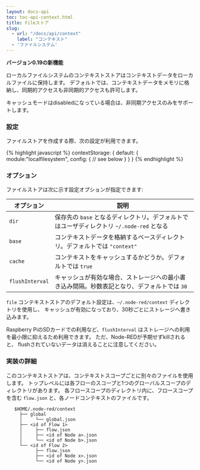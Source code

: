 ```yaml
---
layout: docs-api
toc: toc-api-context.html
title: Fileストア
slug:
  - url: "/docs/api/context"
    label: "コンテキスト"
  - 'ファイルシステム'
---
```


**バージョン0.19の新機能**

ローカルファイルシステムのコンテキストストアはコンテキストデータをローカルファイルに保持します。
デフォルトでは、コンテキストデータをメモリに格納し、同期的アクセスも非同期的アクセスも許可します。

キャッシュモードはdisabledになっている場合は、非同期アクセスのみをサポートします。

### 設定

ファイルストアを作成する際、次の設定が利用できます。

{% highlight javascript %}
contextStorage: {
   default: {
       module:"localfilesystem",
       config: {
           // see below
       }
   }
}
{% endhighlight %}

### オプション

ファイルストアは次に示す設定オプションが指定できます:

オプション      | 説明
----------------|------------------------------
`dir`           | 保存先の `base` となるディレクトリ。デフォルトではユーザディレクトリ `~/.node-red` となる
`base`          | コンテキストデータを格納するベースディレクトリ。デフォルトでは `"context"`
`cache`         | コンテキストをキャッシュするかどうか。デフォルトでは `true`
`flushInterval` | キャッシュが有効な場合、ストレージへの最小書き込み間隔。秒数表記となり、デフォルトでは `30`

`file` コンテキストストアのデフォルト設定は、`~/.node-red/context` ディレクトリを使用し、
キャッシュが有効になっており、30秒ごとにストレージへ書き込みます。

Raspberry PiのSDカードでの利用など、`flushInterval` はストレージへの利用を最小限に抑えるため利用できます。
ただ、Node-REDが予期せずkillされると、
flushされていないデータは消えることに注意してください。

### 実装の詳細

このコンテキストストアは、コンテキストスコープごとに別々のファイルを使用します。
トップレベルには各フローのスコープと1つのグローバルスコープのディレクトリがあります。
各フロースコープのディレクトリ内に、フロースコープを含む `flow.json` と、各ノードコンテキストのファイルです。

```
   $HOME/.node-red/context
     ├── global
     │     └── global.json
     ├── <id of Flow 1>
     │     ├── flow.json
     │     ├── <id of Node a>.json
     │     └── <id of Node b>.json
     └── <id of Flow 2>
           ├── flow.json
           ├── <id of Node x>.json
           └── <id of Node y>.json
```
